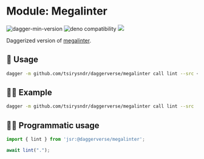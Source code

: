 # Module: Megalinter

![dagger-min-version](https://img.shields.io/badge/dagger-v0.10.0-blue?color=3D66FF)
![deno compatibility](https://shield.deno.dev/deno/^1.41)
[![](https://jsr.io/badges/@daggerverse/megalinter)](https://jsr.io/@daggerverse/megalinter)

Daggerized version of [megalinter](https://github.com/oxsecurity/megalinter).

## 🚀 Usage

```sh
dagger -m github.com/tsirysndr/daggerverse/megalinter call lint --src <source>
```

## 🧑‍🔬 Example

```sh
dagger -m github.com/tsirysndr/daggerverse/megalinter call lint --src .
```

## 🧑‍💻 Programmatic usage

```typescript
import { lint } from 'jsr:@daggerverse/megalinter';

await lint(".");
```
